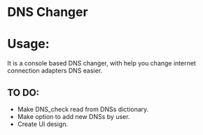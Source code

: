 # DNS Changer
# Usage:
It is a console based DNS changer, with help you change internet connection adapters DNS easier.

## TO DO:
* Make DNS_check read from DNSs dictionary.
* Make option to add new DNSs by user.
* Create UI design.
